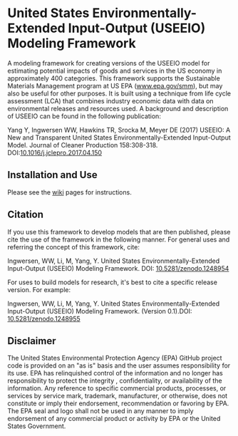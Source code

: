 # United States Environmentally-Extended Input-Output (USEEIO) Modeling Framework 
A modeling framework for creating versions of the USEEIO model for estimating potential impacts of goods and services in the US economy in approximately 400 categories. This framework supports the Sustainable Materials Management program at US EPA (www.epa.gov/smm), but may also be useful for other purposes. It is built using a technique from life cycle assessment (LCA) that combines industry economic data with data on environmental releases and resources used.  A background and description of USEEIO can be found in the following publication:

Yang Y, Ingwersen WW, Hawkins TR, Srocka M, Meyer DE (2017) 
USEEIO: A New and Transparent United States Environmentally-Extended Input-Output Model. 
Journal of Cleaner Production 158:308-318. DOI:[10.1016/j.jclepro.2017.04.150](https://doi.org/10.1016/j.jclepro.2017.04.150)

## Installation and Use
Please see the [wiki](https://github.com/USEPA/USEEIO/wiki) pages for instructions.

## Citation
If you use this framework to develop models that are then published, please cite the use of
the framework in the following manner. For general uses and referring the concept of this framework, cite:

Ingwersen, WW, Li, M, Yang, Y. United States Environmentally-Extended Input-Output (USEEIO) Modeling Framework. 
DOI: [10.5281/zenodo.1248954](https://doi.org/10.5281/zenodo.1248954)

For uses to build models for research, it's best to cite a specific release version. For example:

Ingwersen, WW, Li, M, Yang, Y. United States Environmentally-Extended Input-Output (USEEIO) Modeling Framework. 
(Version 0.1).DOI: [10.5281/zenodo.1248955](https://doi.org/10.5281/zenodo.1248955)

## Disclaimer
The United States Environmental Protection Agency (EPA) GitHub project code is provided on an "as is" basis and the user assumes responsibility for its use.  EPA has relinquished control of the information and no longer has responsibility to protect the integrity , confidentiality, or availability of the information.  Any reference to specific commercial products, processes, or services by service mark, trademark, manufacturer, or otherwise, does not constitute or imply their endorsement, recommendation or favoring by EPA.  The EPA seal and logo shall not be used in any manner to imply endorsement of any commercial product or activity by EPA or the United States Government.
